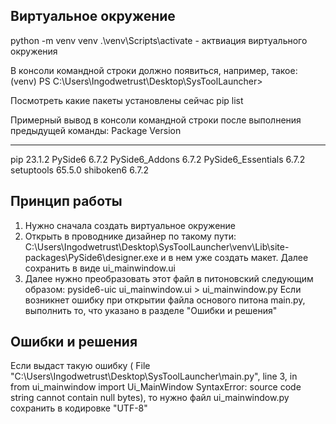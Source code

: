 ## Виртуальное окружение
python -m venv venv
.\venv\Scripts\activate - актвиация виртуального окружения

В консоли командной строки должно появиться, например, такое: 
(venv) PS C:\Users\Ingodwetrust\Desktop\SysToolLauncher> 

Посмотреть какие пакеты установлены сейчас
pip list

Примерный вывод в консоли командной строки после выполнения предыдущей команды:
Package            Version
------------------ -------
pip                23.1.2
PySide6            6.7.2
PySide6_Addons     6.7.2
PySide6_Essentials 6.7.2
setuptools         65.5.0
shiboken6          6.7.2

## Принцип работы
1. Нужно сначала создать виртуальное окружение
2.  Открыть в проводнике дизайнер по такому пути: C:\Users\Ingodwetrust\Desktop\SysToolLauncher\venv\Lib\site-packages\PySide6\designer.exe и в нем уже создать макет. Далее сохранить в виде ui_mainwindow.ui
3. Далее нужно преобразовать этот файл в питоновский следующим образом:
   pyside6-uic ui_mainwindow.ui > ui_mainwindow.py
Если возникнет ошибку при открытии файла основого питона main.py,  выполнить то, что указано в разделе "Ошибки и решения"

## Ошибки и решения
Если выдаст такую ошибку ( File "C:\Users\Ingodwetrust\Desktop\SysToolLauncher\main.py", line 3, in <module>        
    from ui_mainwindow import Ui_MainWindow
SyntaxError: source code string cannot contain null bytes), то
нужно файл ui_mainwindow.py сохранить в кодировке "UTF-8"

